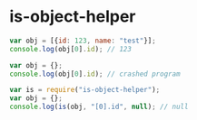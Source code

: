 # is-object-helper

```javascript
var obj = [{id: 123, name: "test"}];
console.log(obj[0].id); // 123
```

```javascript
var obj = {};
console.log(obj[0].id); // crashed program
```

```javascript
var is = require("is-object-helper");
var obj = {};
console.log(is(obj, "[0].id", null); // null
```
